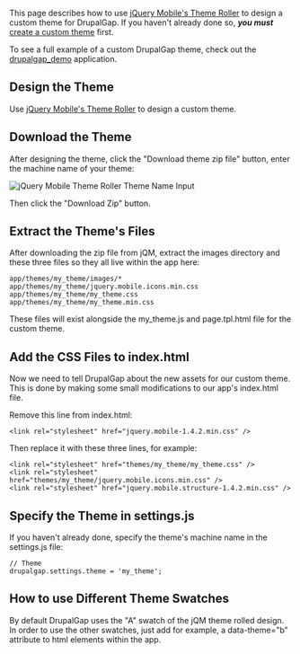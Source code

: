 This page describes how to use [jQuery Mobile's Theme Roller](http://jquerymobile.com/themeroller/index.php) to design a custom theme for DrupalGap. If you haven't already done so, ***you must*** [create a custom theme](Themes/Create_a_Custom_Theme) first.

To see a full example of a custom DrupalGap theme, check out the [drupalgap_demo](https://github.com/signalpoint/drupalgap_demo) application.

## Design the Theme

Use [jQuery Mobile's Theme Roller](http://jquerymobile.com/themeroller/index.php) to design a custom theme.

## Download the Theme

After designing the theme, click the "Download theme zip file" button, enter the machine name of your theme:

![jQuery Mobile Theme Roller Theme Name Input](http://www.drupalgap.org/sites/default/files/Screenshot%20from%202014-01-24%2015%3A03%3A34.png)

Then click the "Download Zip" button.

## Extract the Theme's Files

After downloading the zip file from jQM, extract the images directory and these three files so they all live within the app here:

```
app/themes/my_theme/images/*
app/themes/my_theme/jquery.mobile.icons.min.css
app/themes/my_theme/my_theme.css
app/themes/my_theme/my_theme.min.css
```

These files will exist alongside the my_theme.js and page.tpl.html file for the custom theme.

## Add the CSS Files to index.html

Now we need to tell DrupalGap about the new assets for our custom theme. This is done by making some small modifications to our app's index.html file.

Remove this line from index.html:

`<link rel="stylesheet" href="jquery.mobile-1.4.2.min.css" />`

Then replace it with these three lines, for example:

```
<link rel="stylesheet" href="themes/my_theme/my_theme.css" />
<link rel="stylesheet" href="themes/my_theme/jquery.mobile.icons.min.css" />
<link rel="stylesheet" href="jquery.mobile.structure-1.4.2.min.css" />
```

## Specify the Theme in settings.js

If you haven't already done, specify the theme's machine name in the settings.js file:

```
// Theme
drupalgap.settings.theme = 'my_theme';
```

## How to use Different Theme Swatches

By default DrupalGap uses the "A" swatch of the jQM theme rolled design. In order to use the other swatches, just add for example, a data-theme="b" attribute to html elements within the app.
